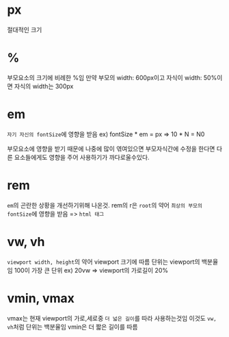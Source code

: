 # px
절대적인 크기

# %
부모요소의 크기에 비례한 %임 만약 부모의 width: 600px이고 자식이 width: 50%이면 자식의 width는 300px

# em
`자기 자신의 fontSize`에 영향을 받음 
ex) fontSize * em = px  => 10 * N = N0

부모요소에 영향을 받기 때문에 나중에 많이 엮여있으면 부모자식간에 수정을 한다면 다른 요소들에게도 영향을 주어 사용하기가 까다로울수있다. 
# rem
`em`의 곤란한 상황을 개선하기위해 나온것. rem의 r은 `root`의 약어 `최상의 부모의 fontSize`에 영향을 받음 => `html 태그`

# vw, vh
`viewport width, height`의 약어 viewport 크기에 따름 단위는 viewport의 백분율임 100이 가장 큰 단위
ex) 20vw => viewport의 가로길이 20%

# vmin, vmax
vmax는 현재 viewport의 가로,세로중 `더 넓은 길이`를 따라 사용하는것임 이것도 `vw, vh`처럼 단위는 백분율임
vmin은 더 짧은 길이를 따름
